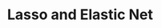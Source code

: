 ---
layout: post
title: Lasso and Elastic Net
lecture: L06-lrReg
lectureVersion: current
extraContent: L06extra-lrRegOpm
notes: <a href="https://web.stanford.edu/~hastie/TALKS/enet_talk.pdf"> Elastic paper </a>  
video: <a href="https://youtu.be/1p6TDlar-rE"> video</a>
tags:
- 2Regression
- Optimization
- Regularization
- ModelSelection
---